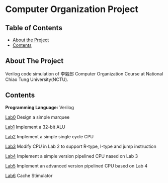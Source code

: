 # Computer Organization Project
<!-- TABLE OF CONTENTS -->
## Table of Contents
* [About the Project](#about-the-project)
* [Contents](#contents)


## About The Project
Verilog code simulation of 李毅郎 Computer Organization Course at National Chiao Tung University(NCTU).


## Contents
**Programming Language:** Verilog

[Lab0](https://github.com/wishx97/Computer-Organization-NCTU/tree/master/Lab0) Design a simple marquee

[Lab1](https://github.com/wishx97/Computer-Organization-NCTU/tree/master/Lab1) Implement a 32-bit ALU

[Lab2](https://github.com/wishx97/Computer-Organization-NCTU/tree/master/Lab2) Implement a simple single cycle CPU

[Lab3](https://github.com/wishx97/Computer-Organization-NCTU/tree/master/Lab3) Modify CPU in Lab 2 to support R-type, I-type and jump instruction

[Lab4](https://github.com/wishx97/Computer-Organization-NCTU/tree/master/Lab4) Implement a simple version pipelined CPU nased on Lab 3

[Lab5](https://github.com/wishx97/Computer-Organization-NCTU/tree/master/Lab5) Implement an advanced version pipelined CPU based on Lab 4

[Lab6](https://github.com/wishx97/Computer-Organization-NCTU/tree/master/Lab6) Cache Stimulator
